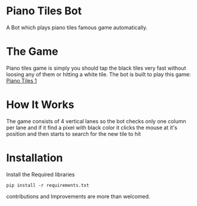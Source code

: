 # Piano Tiles Bot
A Bot which plays piano tiles famous game automatically.

# The Game
Piano tiles game is simply you should tap the black tiles very fast without loosing any of them or hitting a white tile.
The bot is built to play this game: [Piano Tiles 1](https://www.microsoft.com/en-us/p/piano-tiles-1/9p6bfs9frsjv#)


# How It Works
The game consists of 4 vertical lanes so the bot checks only one column per lane and if it find a pixel with black color it clicks the mouse at it's position and then starts to search for the new tile to hit

# Installation
Install the Required libraries<br>

```shell
pip install -r requirements.txt
```

contributions and Improvements are more than welcomed.
